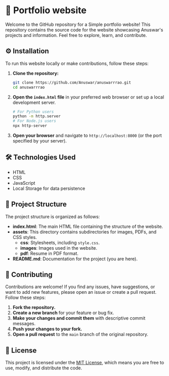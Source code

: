 # 🚀 Portfolio website

Welcome to the GitHub repository for a Simple portfolio website! This repository contains the source code for the website showcasing Anuswar's projects and information. Feel free to explore, learn, and contribute.

## ⚙️ Installation

To run this website locally or make contributions, follow these steps:

1. **Clone the repository:**
    ```bash
    git clone https://github.com/Anuswar/anuswarrrao.git
    cd anuswarrrao
    ```

2. **Open the `index.html` file** in your preferred web browser or set up a local development server.
    ```bash
    # For Python users
    python -m http.server
    # For Node.js users
    npx http-server
    ```
3. **Open your browser** and navigate to `http://localhost:8000` (or the port specified by your server).

## 🛠️ Technologies Used

- HTML
- CSS
- JavaScript
- Local Storage for data persistence

## 📂 Project Structure

The project structure is organized as follows:

- **index.html**: The main HTML file containing the structure of the website.
- **assets**: This directory contains subdirectories for images, PDFs, and CSS styles.
  - **css**: Stylesheets, including `style.css`.
  - **images**: Images used in the website.
  - **pdf**: Resume in PDF format.
- **README.md**: Documentation for the project (you are here).

## 🤝 Contributing

Contributions are welcome! If you find any issues, have suggestions, or want to add new features, please open an issue or create a pull request. Follow these steps:

1. **Fork the repository.**
2. **Create a new branch** for your feature or bug fix.
3. **Make your changes and commit them** with descriptive commit messages.
4. **Push your changes to your fork.**
5. **Open a pull request** to the `main` branch of the original repository.

## 📄 License

This project is licensed under the [MIT License](LICENSE.md), which means you are free to use, modify, and distribute the code.

